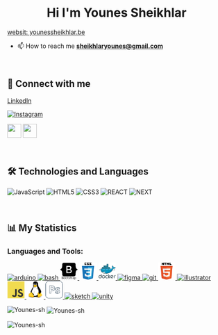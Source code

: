 

<h1 align="center"  color="gold">Hi I'm Younes Sheikhlar</h1>




 [websit: younessheikhlar.be](https://younessheikhlar.be/)



- 📫 How to reach me **sheikhlaryounes@gmail.com**

<!-- - ⚡ Fun fact :- music and code are the reasons to live. -->

<br>

## 📠 Connect with me

<p align="left">
  <a href="https://www.linkedin.com/in/younes-sheikhlaer-604160106/" target="blank">

[LinkedIn](https://img.shields.io/badge/LinkedIn-0077B5?style=for-the-badge&logo=linkedin&logoColor=white)
</a>
<a href="https://www.instagram.com/o10110101/" target="blank">

![Instagram](https://img.shields.io/badge/Instagram-E4405F?style=for-the-badge&logo=instagram&logoColor=white)
</a>



</p>


<p align="left"> <a href="https://www.codepen.io/siryounes" target="_blank" rel="noreferrer"><img class='text-light' src="https://raw.githubusercontent.com/danielcranney/readme-generator/main/public/icons/socials/codepen.svg" width="32" height="32"  style='color :red'/></a> <a href="https://www.github.com/Younes-sh" target="_blank" rel="noreferrer"><img src="https://raw.githubusercontent.com/danielcranney/readme-generator/main/public/icons/socials/github.svg" width="32" height="32" /></a>&nbsp; </p>

<br>

## 🛠 Technologies and Languages

<p align="left">

![JavaScript](https://img.shields.io/badge/JavaScript-323330?style=for-the-badge&logo=javascript&logoColor=F7DF1E)
![HTML5](https://img.shields.io/badge/HTML5-E34F26?style=for-the-badge&logo=html5&logoColor=white)
![CSS3](https://img.shields.io/badge/CSS3-1572B6?style=for-the-badge&logo=css3&logoColor=white)
![REACT](https://img.shields.io/badge/React-20232A?style=for-the-badge&logo=react&logoColor=61DAFB)
![NEXT](https://img.shields.io/badge/next.js-000000?style=for-the-badge&logo=nextdotjs&logoColor=white)

</p>

<br>

## 📊 My Statistics


<h3 align="left">Languages and Tools:</h3>
<p align="left"> <a href="https://www.arduino.cc/" target="_blank" rel="noreferrer"> <img src="https://cdn.worldvectorlogo.com/logos/arduino-1.svg" alt="arduino" width="40" height="40"/> </a> <a href="https://www.gnu.org/software/bash/" target="_blank" rel="noreferrer"> <img src="https://www.vectorlogo.zone/logos/gnu_bash/gnu_bash-icon.svg" alt="bash" width="40" height="40"/> </a> <a href="https://getbootstrap.com" target="_blank" rel="noreferrer"> <img src="https://raw.githubusercontent.com/devicons/devicon/master/icons/bootstrap/bootstrap-plain-wordmark.svg" alt="bootstrap" width="40" height="40"/> </a> <a href="https://www.w3schools.com/css/" target="_blank" rel="noreferrer"> <img src="https://raw.githubusercontent.com/devicons/devicon/master/icons/css3/css3-original-wordmark.svg" alt="css3" width="40" height="40"/> </a> <a href="https://www.docker.com/" target="_blank" rel="noreferrer"> <img src="https://raw.githubusercontent.com/devicons/devicon/master/icons/docker/docker-original-wordmark.svg" alt="docker" width="40" height="40"/> </a> <a href="https://www.figma.com/" target="_blank" rel="noreferrer"> <img src="https://www.vectorlogo.zone/logos/figma/figma-icon.svg" alt="figma" width="40" height="40"/> </a>  </a> <a href="https://git-scm.com/" target="_blank" rel="noreferrer"> <img src="https://www.vectorlogo.zone/logos/git-scm/git-scm-icon.svg" alt="git" width="40" height="40"/> </a> <a href="https://www.w3.org/html/" target="_blank" rel="noreferrer"> <img src="https://raw.githubusercontent.com/devicons/devicon/master/icons/html5/html5-original-wordmark.svg" alt="html5" width="40" height="40"/> </a> <a href="https://www.adobe.com/in/products/illustrator.html" target="_blank" rel="noreferrer"> <img src="https://www.vectorlogo.zone/logos/adobe_illustrator/adobe_illustrator-icon.svg" alt="illustrator" width="40" height="40"/> </a> <a href="https://developer.mozilla.org/en-US/docs/Web/JavaScript" target="_blank" rel="noreferrer"> <img src="https://raw.githubusercontent.com/devicons/devicon/master/icons/javascript/javascript-original.svg" alt="javascript" width="40" height="40"/> </a> <a href="https://www.linux.org/" target="_blank" rel="noreferrer"> <img src="https://raw.githubusercontent.com/devicons/devicon/master/icons/linux/linux-original.svg" alt="linux" width="40" height="40"/> </a> <a href="https://www.photoshop.com/en" target="_blank" rel="noreferrer"> <img src="https://raw.githubusercontent.com/devicons/devicon/master/icons/photoshop/photoshop-line.svg" alt="photoshop" width="40" height="40"/> </a> <a href="https://www.sketch.com/" target="_blank" rel="noreferrer"> <img src="https://www.vectorlogo.zone/logos/sketchapp/sketchapp-icon.svg" alt="sketch" width="40" height="40"/> </a>  <a href="https://unity.com/" target="_blank" rel="noreferrer"> <img src="https://www.vectorlogo.zone/logos/unity3d/unity3d-icon.svg" alt="unity" width="40" height="40"/> </a>  </p>

<p><img align="left" src="https://github-readme-stats.vercel.app/api/top-langs?username=Younes-sh&show_icons=true&locale=en&layout=compact" alt="Younes-sh" /></p>

<p>&nbsp;<img align="center" src="https://github-readme-stats.vercel.app/api?username=Younes-sh&show_icons=true&locale=en" alt="Younes-sh" /></p>

<p><img align="center" src="https://github-readme-streak-stats.herokuapp.com/?user=Younes-sh&" alt="Younes-sh" /></p>



